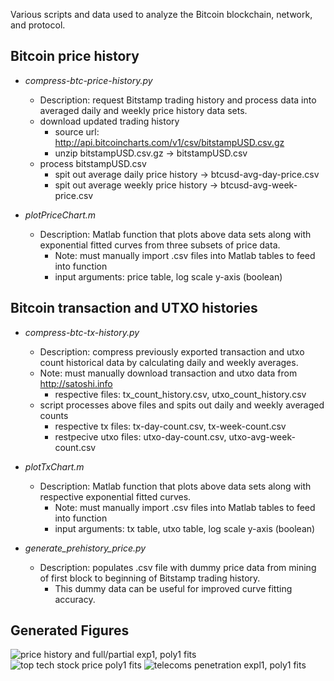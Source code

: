 Various scripts and data used to analyze the Bitcoin blockchain, network, and protocol.

## Bitcoin price history

 - _compress-btc-price-history.py_
   - Description: request Bitstamp trading history and process data into averaged daily and weekly price history data sets.
   - download updated trading history
     - source url: http://api.bitcoincharts.com/v1/csv/bitstampUSD.csv.gz
     - unzip bitstampUSD.csv.gz -> bitstampUSD.csv
   - process bitstampUSD.csv
     - spit out average daily price history -> btcusd-avg-day-price.csv
     - spit out average weekly price history -> btcusd-avg-week-price.csv

 - _plotPriceChart.m_
   - Description: Matlab function that plots above data sets along with exponential fitted curves from three subsets of price data.
     - Note: must manually import .csv files into Matlab tables to feed into function
     - input arguments: price table, log scale y-axis (boolean)

## Bitcoin transaction and UTXO histories

 - _compress-btc-tx-history.py_
   - Description: compress previously exported transaction and utxo count historical data by calculating daily and weekly averages.
   - Note: must manually download transaction and utxo data from http://satoshi.info
     - respective files: tx_count_history.csv, utxo_count_history.csv
   - script processes above files and spits out daily and weekly averaged counts
     - respective tx files: tx-day-count.csv, tx-week-count.csv
     - restpecive utxo files: utxo-day-count.csv, utxo-avg-week-count.csv

 - _plotTxChart.m_
   - Description: Matlab function that plots above data sets along with respective exponential fitted curves.
     - Note: must manually import .csv files into Matlab tables to feed into function
     - input arguments: tx table, utxo table, log scale y-axis (boolean)

 - _generate_prehistory_price.py_
   - Description: populates .csv file with dummy price data from mining of first block to beginning of Bitstamp trading history.
     - This dummy data can be useful for improved curve fitting accuracy.

## Generated Figures

![price history and full/partial exp1, poly1 fits](https://github.com/toadlyBroodle/bitcoin-analysis/figs/bitstamp-btcusd-trading-price-full-partial-exp1-poly1-fits.png)
![top tech stock price poly1 fits](https://github.com/toadlyBroodle/bitcoin-analysis/figs/top-corp-tech-stock-prices-week-fits.png)
![telecoms penetration expl1, poly1 fits](https://github.com/toadlyBroodle/bitcoin-analysis/figs/world-bank-development-indicators-telecoms-penetration-exp1-poly1-fit.png)
